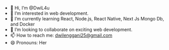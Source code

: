 - 👋 Hi, I’m @DwiL4u
- 👀 I’m interested in web development.
- 🌱 I’m currently learning React, Node.js, React Native, Next Js Mongo Db, and Docker
- 💞️ I’m looking to collaborate on exciting web development.
- 📫 How to reach me: dwilenggani25@gmail.com
- 😄 Pronouns: Her



